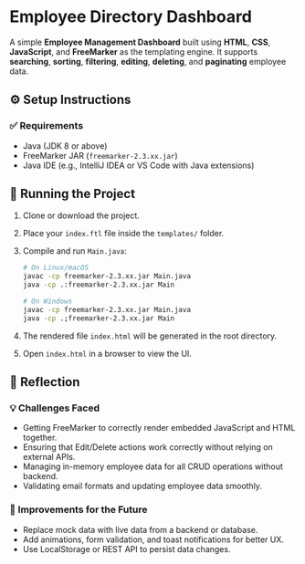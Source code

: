 # Employee Directory Dashboard

A simple **Employee Management Dashboard** built using **HTML**, **CSS**, **JavaScript**, and **FreeMarker** as the templating engine. It supports **searching**, **sorting**, **filtering**, **editing**, **deleting**, and **paginating** employee data.

## ⚙️ Setup Instructions

### ✅ Requirements

- Java (JDK 8 or above)
- FreeMarker JAR (`freemarker-2.3.xx.jar`)
- Java IDE (e.g., IntelliJ IDEA or VS Code with Java extensions)

## 🚀 Running the Project

1. Clone or download the project.

2. Place your `index.ftl` file inside the `templates/` folder.

3. Compile and run `Main.java`:

   ```bash
   # On Linux/macOS
   javac -cp freemarker-2.3.xx.jar Main.java
   java -cp .:freemarker-2.3.xx.jar Main
   ```

   ```bash
   # On Windows
   javac -cp freemarker-2.3.xx.jar Main.java
   java -cp .;freemarker-2.3.xx.jar Main
   ```

4. The rendered file `index.html` will be generated in the root directory.

5. Open `index.html` in a browser to view the UI.

## 🧠 Reflection

### 💡 Challenges Faced

- Getting FreeMarker to correctly render embedded JavaScript and HTML together.
- Ensuring that Edit/Delete actions work correctly without relying on external APIs.
- Managing in-memory employee data for all CRUD operations without backend.
- Validating email formats and updating employee data smoothly.

### 🚀 Improvements for the Future

- Replace mock data with live data from a backend or database.
- Add animations, form validation, and toast notifications for better UX.
- Use LocalStorage or REST API to persist data changes.
